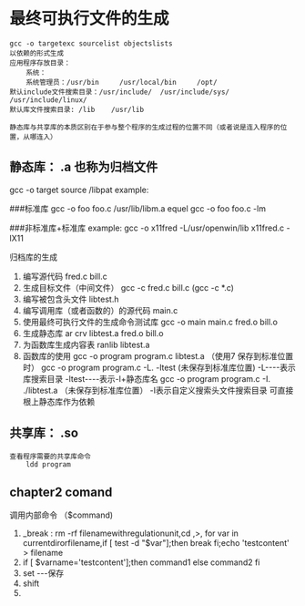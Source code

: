 # 最终可执行文件的生成

    gcc -o targetexc sourcelist objectslists
    以依赖的形式生成
    应用程序存放目录： 
        系统：
        系统管理员：/usr/bin     /usr/local/bin     /opt/
    默认include文件搜索目录：/usr/include/  /usr/include/sys/  /usr/include/linux/
    默认库文件搜索目录: /lib    /usr/lib

    静态库与共享库的本质区别在于参与整个程序的生成过程的位置不同（或者说是连入程序的位置，从哪连入）

## 静态库： .a   也称为归档文件

gcc -o target source /libpat
example:

 ###标准库
 gcc -o foo foo.c /usr/lib/libm.a
 equel
 gcc -o foo foo.c -lm

 ###非标准库+标准库
 example:
 gcc -o x11fred -L/usr/openwin/lib x11fred.c -lX11

 归档库的生成
 1. 编写源代码
    fred.c bill.c
 2. 生成目标文件（中间文件）
    gcc -c fred.c bill.c  (gcc -c *.c)
 3. 编写被包含头文件
    libtest.h
 4. 编写调用库（或者函数的）的源代码
    main.c
 5. 使用最终可执行文件的生成命令测试库
    gcc -o main main.c fred.o bill.o
 6. 生成静态库
    ar  crv libtest.a   fred.o bill.o
 7. 为函数库生成内容表
    ranlib libtest.a
 8. 函数库的使用
    gcc -o program program.c libtest.a  （使用7 保存到标准位置时）
    gcc -o program program.c -L. -ltest (未保存到标准库位置)  -L----表示库搜索目录 -ltest----表示-l+静态库名
    gcc -o program program.c -I. ./libtest.a （未保存到标准库位置）   -I表示自定义搜索头文件搜索目录  可直接根上静态库作为依赖

## 共享库： .so

    查看程序需要的共享库命令
        ldd program

## chapter2 comand

   调用内部命令 （$command)

   1. _break : rm -rf filenamewithregulationunit,cd ,>, for var in currentdirorfilename,if [ test -d "$var"];then break fi;echo 'testcontent' > filename
   2. if [ $varname='testcontent'];then command1 else command2 fi
   3. set ---保存
   4. shift
   5. 




